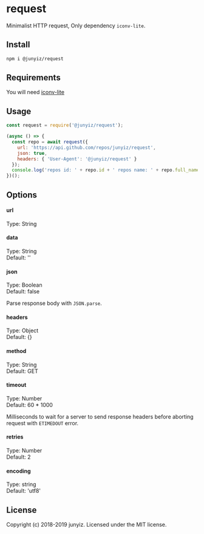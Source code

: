 # request
Minimalist HTTP request, Only dependency `iconv-lite`.

## Install

```bash
npm i @junyiz/request
```

## Requirements

You will need [iconv-lite](https://github.com/ashtuchkin/iconv-lite)

## Usage

```javascript
const request = require('@junyiz/request');

(async () => {
  const repo = await request({
    url: 'https://api.github.com/repos/junyiz/request',
    json: true,
    headers: { 'User-Agent': '@junyiz/request' }
  });
  console.log('repos id: ' + repo.id + ' repos name: ' + repo.full_name);
})();
```

## Options

#### url

Type: String

#### data

Type: String  
Default: ''

#### json

Type: Boolean  
Default: false

Parse response body with `JSON.parse`.

#### headers

Type: Object  
Default: {}

#### method

Type: String  
Default: GET

#### timeout

Type: Number  
Default: 60 * 1000

Milliseconds to wait for a server to send response headers before aborting request with `ETIMEDOUT` error.

#### retries

Type: Number  
Default: 2

#### encoding

Type: string  
Default: 'utf8'


## License

Copyright (c) 2018-2019 junyiz. Licensed under the MIT license.
